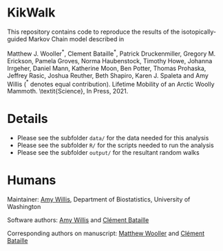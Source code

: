 # KikWalk

This repository contains code to reproduce the results of the isotopically-guided Markov Chain model described in

Matthew J. Wooller$^*$, Clement Bataille$^*$, Patrick Druckenmiller, Gregory M. Erickson, Pamela Groves, Norma Haubenstock, Timothy Howe, Johanna Irrgeher, Daniel Mann, Katherine Moon, Ben Potter, Thomas Prohaska, Jeffrey Rasic, Joshua Reuther, Beth Shapiro, Karen J. Spaleta and Amy Willis ($^*$ denotes equal contribution). Lifetime Mobility of an Arctic Woolly Mammoth. \textit{Science}, In Press, 2021.

# Details

- Please see the subfolder `data/` for the data needed for this analysis
- Please see the subfolder `R/` for the scripts needed to run the analysis
- Please see the subfolder `output/` for the resultant random walks

# Humans

Maintainer: [Amy Willis](http://statisticaldiversitylab.com), Department of Biostatistics, University of Washington

Software authors: [Amy Willis](http://statisticaldiversitylab.com) and [Clément Bataille](https://clementbataille.wixsite.com/earthscience)

Corresponding authors on manuscript: [Matthew Wooller](mailto:mjwooller@alaska.edu) and [Clément Bataille](mailto:cbataill@uottawa.ca)
